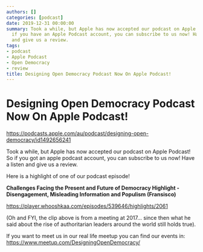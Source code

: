 ```yaml
---
authors: []
categories: [podcast]
date: 2019-12-31 00:00:00
summary: Took a while, but Apple has now accepted our podcast on Apple Podcast! So
  if you have an Apple Podcast account, you can subscribe to us now! Have a listen
  and give us a review.
tags:
- podcast
- Apple Podcast
- Open Democracy
- review
title: Designing Open Democracy Podcast Now On Apple Podcast!
---
```


# Designing Open Democracy Podcast Now On Apple Podcast!

https://podcasts.apple.com/au/podcast/designing-open-democracy/id1492656241

Took a while, but Apple has now accepted our podcast on Apple Podcast! So if you got an apple podcast account, you can subscribe to us now! Have a listen and give us a review.

<!-- more -->

Here is a highlight of one of our podcast episode! 

**Challenges Facing the Present and Future of Democracy Highlight - Disengagement, Misleading Information and Populism (Fransisco)**

https://player.whooshkaa.com/episodes/539646/highlights/2061

(Oh and FYI, the clip above is from a meeting at 2017... since then what he said about the rise of authoritarian leaders around the world still holds true).

If you want to meet us in our real life meetup you can find our events in:
https://www.meetup.com/DesigningOpenDemocracy/